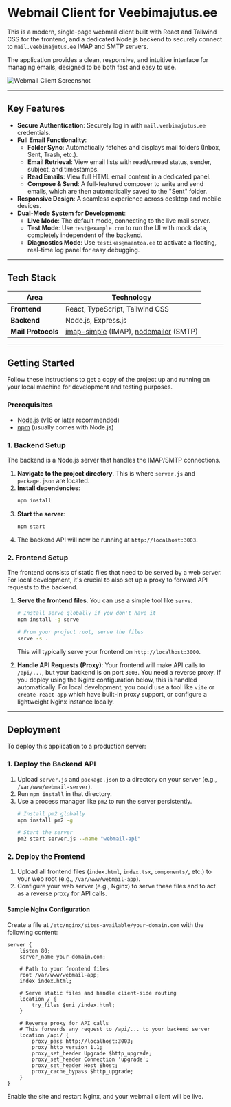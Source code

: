 # Webmail Client for Veebimajutus.ee

This is a modern, single-page webmail client built with React and Tailwind CSS for the frontend, and a dedicated Node.js backend to securely connect to `mail.veebimajutus.ee` IMAP and SMTP servers.

The application provides a clean, responsive, and intuitive interface for managing emails, designed to be both fast and easy to use.

![Webmail Client Screenshot](https://i.imgur.com/8a3zL4B.png)

---

## Key Features

- **Secure Authentication**: Securely log in with `mail.veebimajutus.ee` credentials.
- **Full Email Functionality**:
  - **Folder Sync**: Automatically fetches and displays mail folders (Inbox, Sent, Trash, etc.).
  - **Email Retrieval**: View email lists with read/unread status, sender, subject, and timestamps.
  - **Read Emails**: View full HTML email content in a dedicated panel.
  - **Compose & Send**: A full-featured composer to write and send emails, which are then automatically saved to the "Sent" folder.
- **Responsive Design**: A seamless experience across desktop and mobile devices.
- **Dual-Mode System for Development**:
  - **Live Mode**: The default mode, connecting to the live mail server.
  - **Test Mode**: Use `test@example.com` to run the UI with mock data, completely independent of the backend.
  - **Diagnostics Mode**: Use `testikas@maantoa.ee` to activate a floating, real-time log panel for easy debugging.

---

## Tech Stack

| Area    | Technology                                                                                                  |
|---------|-------------------------------------------------------------------------------------------------------------|
| **Frontend** | React, TypeScript, Tailwind CSS                                                                             |
| **Backend**  | Node.js, Express.js                                                                                         |
| **Mail Protocols** | [imap-simple](https://www.npmjs.com/package/imap-simple) (IMAP), [nodemailer](https://nodemailer.com/) (SMTP) |

---

## Getting Started

Follow these instructions to get a copy of the project up and running on your local machine for development and testing purposes.

### Prerequisites

- [Node.js](https://nodejs.org/) (v16 or later recommended)
- [npm](https://www.npmjs.com/) (usually comes with Node.js)

### 1. Backend Setup

The backend is a Node.js server that handles the IMAP/SMTP connections.

1.  **Navigate to the project directory**. This is where `server.js` and `package.json` are located.
2.  **Install dependencies**:
    ```bash
    npm install
    ```
3.  **Start the server**:
    ```bash
    npm start
    ```
4.  The backend API will now be running at `http://localhost:3003`.

### 2. Frontend Setup

The frontend consists of static files that need to be served by a web server. For local development, it's crucial to also set up a proxy to forward API requests to the backend.

1.  **Serve the frontend files**. You can use a simple tool like `serve`.
    ```bash
    # Install serve globally if you don't have it
    npm install -g serve

    # From your project root, serve the files
    serve -s .
    ```
    This will typically serve your frontend on `http://localhost:3000`.

2.  **Handle API Requests (Proxy)**:
    Your frontend will make API calls to `/api/...`, but your backend is on port `3003`. You need a reverse proxy. If you deploy using the Nginx configuration below, this is handled automatically. For local development, you could use a tool like `vite` or `create-react-app` which have built-in proxy support, or configure a lightweight Nginx instance locally.

---

## Deployment

To deploy this application to a production server:

### 1. Deploy the Backend API

1.  Upload `server.js` and `package.json` to a directory on your server (e.g., `/var/www/webmail-server`).
2.  Run `npm install` in that directory.
3.  Use a process manager like `pm2` to run the server persistently.
    ```bash
    # Install pm2 globally
    npm install pm2 -g

    # Start the server
    pm2 start server.js --name "webmail-api"
    ```

### 2. Deploy the Frontend

1.  Upload all frontend files (`index.html`, `index.tsx`, `components/`, etc.) to your web root (e.g., `/var/www/webmail-app`).
2.  Configure your web server (e.g., Nginx) to serve these files and to act as a reverse proxy for API calls.

#### Sample Nginx Configuration

Create a file at `/etc/nginx/sites-available/your-domain.com` with the following content:

```nginx
server {
    listen 80;
    server_name your-domain.com;

    # Path to your frontend files
    root /var/www/webmail-app;
    index index.html;

    # Serve static files and handle client-side routing
    location / {
        try_files $uri /index.html;
    }

    # Reverse proxy for API calls
    # This forwards any request to /api/... to your backend server
    location /api/ {
        proxy_pass http://localhost:3003;
        proxy_http_version 1.1;
        proxy_set_header Upgrade $http_upgrade;
        proxy_set_header Connection 'upgrade';
        proxy_set_header Host $host;
        proxy_cache_bypass $http_upgrade;
    }
}
```

Enable the site and restart Nginx, and your webmail client will be live.

